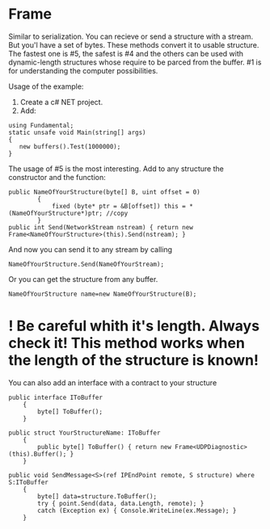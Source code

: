 # Frame
Similar to serialization.
You can recieve or send a structure with a stream. But you'l have a set of bytes. These methods convert it to usable structure. The fastest one is #5, the safest is #4 and the others can be used with dynamic-length structures whose require to be parced from the buffer. #1 is for understanding the computer possibilities.

Usage of the example:
1. Create a c# NET project.
2. Add:
```
using Fundamental;
static unsafe void Main(string[] args)
{
   new buffers().Test(1000000);
}
```
The usage of #5 is the most interesting.
Add to any structure the constructor and the function:
```
public NameOfYourStructure(byte[] B, uint offset = 0)
        {
            fixed (byte* ptr = &B[offset]) this = *(NameOfYourStructure*)ptr; //copy
        }
public int Send(NetworkStream nstream) { return new Frame<NameOfYourStructure>(this).Send(nstream); }
```
And now you can send it to any stream by calling
```
NameOfYourStructure.Send(NameOfYourStream);
```
Or you can get the structure from any buffer.
```
NameOfYourStructure name=new NameOfYourStructure(B);
```
<H1>! Be careful whith it's length. Always check it! This method works when the length of the structure is known!</H1>

You can also add an interface with a contract to your structure
```
public interface IToBuffer
    {
        byte[] ToBuffer();
    }
    
public struct YourStructureName: IToBuffer
    {
        public byte[] ToBuffer() { return new Frame<UDPDiagnostic>(this).Buffer(); }   
    }
    
public void SendMessage<S>(ref IPEndPoint remote, S structure) where S:IToBuffer
    {
        byte[] data=structure.ToBuffer();
        try { point.Send(data, data.Length, remote); }
        catch (Exception ex) { Console.WriteLine(ex.Message); }
    }
```
